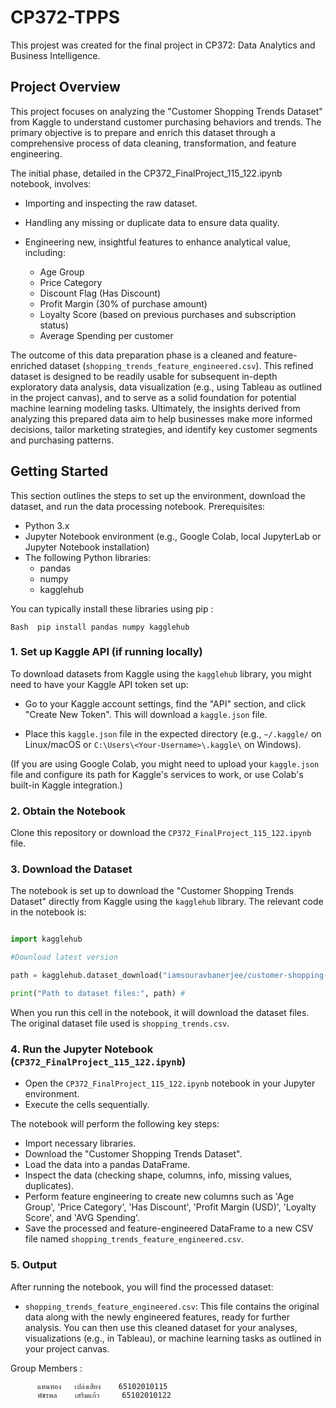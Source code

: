 # CP372-TPPS
This projest was created for the final project in CP372: Data Analytics and Business Intelligence.

## Project Overview
This project focuses on analyzing the "Customer Shopping Trends Dataset" from Kaggle to understand customer purchasing behaviors and trends.  The primary objective is to prepare and enrich this dataset through a comprehensive process of data cleaning, transformation, and feature engineering.

The initial phase, detailed in the CP372_FinalProject_115_122.ipynb notebook, involves:
* Importing and inspecting the raw dataset.
* Handling any missing or duplicate data to ensure data quality.
* Engineering new, insightful features to enhance analytical value, including:

  * Age Group
  * Price Category
  * Discount Flag (Has Discount)
  * Profit Margin (30% of purchase amount)
  * Loyalty Score (based on previous purchases and subscription status)
  * Average Spending per customer
 
The outcome of this data preparation phase is a cleaned and feature-enriched dataset (`shopping_trends_feature_engineered.csv`). This refined dataset is designed to be readily usable for subsequent in-depth exploratory data analysis, data visualization (e.g., using Tableau as outlined in the project canvas), and to serve as a solid foundation for potential machine learning modeling tasks.  Ultimately, the insights derived from analyzing this prepared data aim to help businesses make more informed decisions, tailor marketing strategies, and identify key customer segments and purchasing patterns. 

## Getting Started
This section outlines the steps to set up the environment, download the dataset, and run the data processing notebook.
Prerequisites:
* Python 3.x
* Jupyter Notebook environment (e.g., Google Colab, local JupyterLab or Jupyter Notebook installation)
* The following Python libraries:
    * pandas
    * numpy
    * kagglehub
 
You can typically install these libraries using pip :          
``` 
Bash  pip install pandas numpy kagglehub
```

### 1. Set up Kaggle API (if running locally)

To download datasets from Kaggle using the `kagglehub` library, you might need to have your Kaggle API token set up:
* Go to your Kaggle account settings, find the "API" section, and click "Create New Token". This will download a `kaggle.json` file.

  
* Place this `kaggle.json` file in the expected directory (e.g., `~/.kaggle/` on Linux/macOS or `C:\Users\<Your-Username>\.kaggle\` on Windows).


(If you are using Google Colab, you might need to upload your `kaggle.json` file and configure its path for Kaggle's services to work, or use Colab's built-in Kaggle integration.)

### 2. Obtain the Notebook

Clone this repository or download the `CP372_FinalProject_115_122.ipynb` file.

### 3. Download the Dataset

The notebook is set up to download the "Customer Shopping Trends Dataset" directly from Kaggle using the `kagglehub` library. The relevant code in the notebook is:
```Python

import kagglehub

#Download latest version

path = kagglehub.dataset_download("iamsouravbanerjee/customer-shopping-trends-dataset") #

print("Path to dataset files:", path) #
```


When you run this cell in the notebook, it will download the dataset files. The original dataset file used is `shopping_trends.csv`.

### 4. Run the Jupyter Notebook (`CP372_FinalProject_115_122.ipynb`)

* Open the `CP372_FinalProject_115_122.ipynb` notebook in your Jupyter environment.
* Execute the cells sequentially.

The notebook will perform the following key steps:

* Import necessary libraries.
* Download the "Customer Shopping Trends Dataset".
* Load the data into a pandas DataFrame.
* Inspect the data (checking shape, columns, info, missing values, duplicates).
* Perform feature engineering to create new columns such as 'Age Group', 'Price Category', 'Has Discount', 'Profit Margin (USD)', 'Loyalty Score', and 'AVG Spending'.
* Save the processed and feature-engineered DataFrame to a new CSV file named `shopping_trends_feature_engineered.csv`.

### 5. Output

After running the notebook, you will find the processed dataset:

* `shopping_trends_feature_engineered.csv`: This file contains the original data along with the newly engineered features, ready for further analysis.
You can then use this cleaned dataset for your analyses, visualizations (e.g., in Tableau), or machine learning tasks as outlined in your project canvas.




Group Members :

          แทนทอง   เปล่งเสียง    65102010115
          พัชรพล    เสริมแก้ว     65102010122
